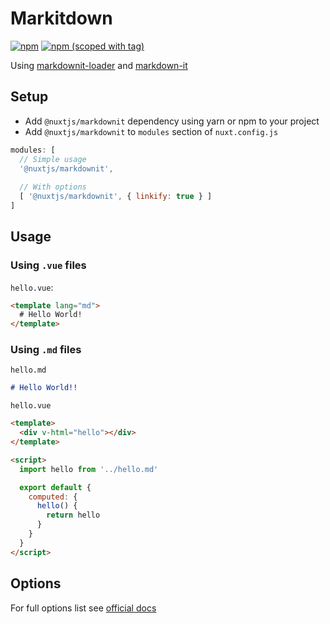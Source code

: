 # Markitdown
[![npm](https://img.shields.io/npm/dt/@nuxtjs/markdownit.svg?style=flat-square)](https://npmjs.com/package/@nuxtjs/markdownit)
[![npm (scoped with tag)](https://img.shields.io/npm/v/@nuxtjs/markdownit/latest.svg?style=flat-square)](https://npmjs.com/package/@nuxtjs/markdownit)

Using [markdownit-loader](https://github.com/BlueOakJS/markdownit-loader) and [markdown-it](https://github.com/markdown-it/markdown-it)

## Setup 
- Add `@nuxtjs/markdownit` dependency using yarn or npm to your project
- Add `@nuxtjs/markdownit` to `modules` section of `nuxt.config.js`
```js
modules: [
  // Simple usage
  '@nuxtjs/markdownit',
  
  // With options
  [ '@nuxtjs/markdownit', { linkify: true } ]
]
```

## Usage

### Using `.vue` files

`hello.vue`:
```html
<template lang="md">
  # Hello World!
</template>
```

### Using `.md` files

`hello.md`
```md
# Hello World!!
```

`hello.vue`
```html
<template>
  <div v-html="hello"></div>
</template>

<script>
  import hello from '../hello.md'

  export default {
    computed: {
      hello() {
        return hello
      }
    }
  }
</script>
```

## Options

For full options list see [official docs](https://github.com/markdown-it/markdown-it)
